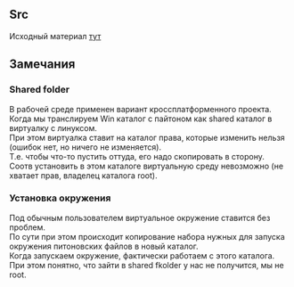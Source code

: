 ## Src
Исходный материал [тут](https://metanit.com/python/tutorial/6.8.php#:~:text=%D0%A3%D1%81%D1%82%D0%B0%D0%BD%D0%BE%D0%B2%D0%BA%D0%B0%20%D0%B2%D0%B8%D1%80%D1%82%D1%83%D0%B0%D0%BB%D1%8C%D0%BD%D0%BE%D0%B9%20%D1%81%D1%80%D0%B5%D0%B4%D1%8B)

## Замечания
### Shared folder
В рабочей среде применен вариант кроссплатформенного проекта.  
Когда мы транслируем Win каталог с пайтоном как shared каталог в виртуалку с линуксом.  
При этом виртуалка ставит на каталог права, которые изменить нельзя (ошибок нет, но ничего не изменяется).   
Т.е. чтобы что-то пустить оттуда, его надо скопировать в сторону.  
Соотв установить в этом каталоге виртуальную среду невозможно (не хватает прав, владелец каталога root).   

### Установка окружения
Под обычным пользователем виртуальное окружение ставится без проблем.  
По сути при этом происходит копирование набора нужных для запуска окружения питоновских файлов в новый каталог.  
Когда запускаем окружение, фактически работаем с этого каталога.  
При этом понятно, что зайти в shared fkolder у нас не получится, мы не root.


